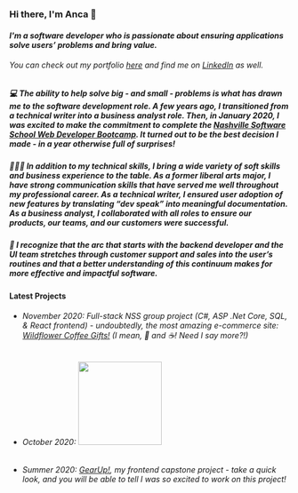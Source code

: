 ### Hi there, I'm Anca 👋

#### *I'm a software developer who is passionate about ensuring applications solve users’ problems and bring value.* 
###### You can check out my portfolio [here](https://asimonbio.firebaseapp.com/) and find me on [LinkedIn](https://www.linkedin.com/in/anca-simon/) as well. 

#####   💻 The ability to help solve big - and small - problems is what has drawn me to the software development role. A few years ago, I transitioned from a technical writer into a business analyst role. Then, in January 2020, I was excited to make the commitment to complete the *[Nashville Software School Web Developer Bootcamp](http://nashvillesoftwareschool.com/)*. It turned out to be the best decision I made - in a year otherwise full of surprises!
##### 💁🏻‍♀️  In addition to my technical skills, I bring a wide variety of soft skills and business experience to the table. As a former liberal arts major, I have strong communication skills that have served me well throughout my professional career. As a technical writer, I ensured user adoption of new features by translating “dev speak” into meaningful documentation. As a business analyst, I collaborated with all roles to ensure our products, our teams, and our customers were successful.
##### 🎯  I recognize that the arc that starts with the backend developer and the UI team stretches through customer support and sales into the user’s routines and that a better understanding of this continuum makes for more effective and impactful software.


#### Latest Projects
* ###### November 2020: Full-stack NSS group project (C#, ASP .Net Core, SQL, & React frontend) - undoubtedly, the most amazing e-commerce site: [Wildflower Coffee Gifts!](https://github.com/nss-evening-cohort-11/WildflowerCoffeeGifts) (I mean, :bouquet: and :coffee:! Need I say more?!)
* ###### October 2020: <img src="https://hacktoberfest.digitalocean.com/assets/HF-full-logo-b05d5eb32b3f3ecc9b2240526104cf4da3187b8b61963dd9042fdc2536e4a76c.svg" alst="Hacktoberfest logo" width="150" />
* ###### Summer 2020: [GearUp!](https://github.com/ancasimon/front-end-capstone), my frontend capstone project - take a quick look, and you will be able to tell I was so excited to work on this project! 



<!--
**ancasimon/ancasimon** is a ✨ _special_ ✨ repository because its `README.md` (this file) appears on your GitHub profile.

Here are some ideas to get you started:

- 🔭 I’m currently working on ...
- 🌱 I’m currently learning ...
- 👯 I’m looking to collaborate on ...
- 🤔 I’m looking for help with ...
- 💬 Ask me about ...
- 📫 How to reach me: ...
- 😄 Pronouns: ...
- ⚡ Fun fact: ...
-->
